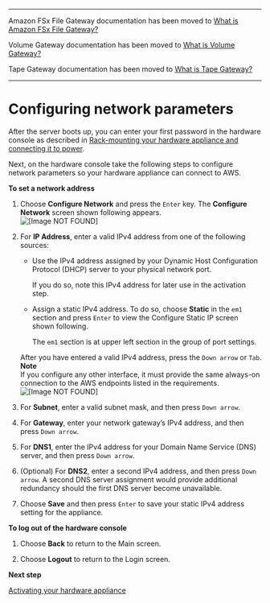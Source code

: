 --------

Amazon FSx File Gateway documentation has been moved to [What is Amazon FSx File Gateway?](https://docs.aws.amazon.com/filegateway/latest/filefsxw/WhatIsStorageGateway.html)

Volume Gateway documentation has been moved to [What is Volume Gateway?](https://docs.aws.amazon.com/storagegateway/latest/vgw/WhatIsStorageGateway.html)

Tape Gateway documentation has been moved to [What is Tape Gateway?](https://docs.aws.amazon.com/storagegateway/latest/tgw/WhatIsStorageGateway.html)

--------

# Configuring network parameters<a name="appliance-configure-network"></a>

After the server boots up, you can enter your first password in the hardware console as described in [Rack\-mounting your hardware appliance and connecting it to power](appliance-rack-mount.md)\.

Next, on the hardware console take the following steps to configure network parameters so your hardware appliance can connect to AWS\.

**To set a network address**

1. Choose **Configure Network** and press the `Enter` key\. The **Configure Network** screen shown following appears\.  
![\[Image NOT FOUND\]](http://docs.aws.amazon.com/filegateway/latest/files3/images/ApplianceConfigureNetwork.png)  
  


1. For **IP Address**, enter a valid IPv4 address from one of the following sources:
   + Use the IPv4 address assigned by your Dynamic Host Configuration Protocol \(DHCP\) server to your physical network port\.

     If you do so, note this IPv4 address for later use in the activation step\.
   + Assign a static IPv4 address\. To do so, choose **Static** in the `em1` section and press `Enter` to view the Configure Static IP screen shown following\.

     The `em1` section is at upper left section in the group of port settings\.

   After you have entered a valid IPv4 address, press the `Down arrow` or `Tab`\.
**Note**  
If you configure any other interface, it must provide the same always\-on connection to the AWS endpoints listed in the requirements\.  
![\[Image NOT FOUND\]](http://docs.aws.amazon.com/filegateway/latest/files3/images/ApplianceStaticIP.png)  
  


1. For **Subnet**, enter a valid subnet mask, and then press `Down arrow`\.

1. For **Gateway**, enter your network gateway’s IPv4 address, and then press `Down arrow`\.

1. For **DNS1**, enter the IPv4 address for your Domain Name Service \(DNS\) server, and then press `Down arrow`\.

1. \(Optional\) For **DNS2**, enter a second IPv4 address, and then press `Down arrow`\. A second DNS server assignment would provide additional redundancy should the first DNS server become unavailable\.

1. Choose **Save** and then press `Enter` to save your static IPv4 address setting for the appliance\.

**To log out of the hardware console**

1. Choose **Back** to return to the Main screen\.

1. Choose **Logout** to return to the Login screen\.

**Next step**

[Activating your hardware appliance](appliance-activation.md)